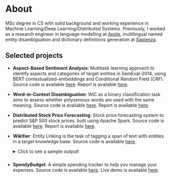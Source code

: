 # About
MSc degree in CS with solid background and working experience in Machine Learning/Deep Learning/Distributed Systems. Previously, I worked as a research engineer in language modelling at [Apple](https://www.linkedin.com/company/apple/), 
multilingual named entity disambiguation and dictionary definitions generation at [Sapienza](https://www.linkedin.com/school/sapienzauniversitadiroma/).

## Selected projects
- **Aspect-Based Sentiment Analysis**: Multitask learning approach to identify aspects and categories of target entities in SemEval-2014, using BERT contextualized-embeddings and Conditional Random Field (CRF). Source code is available [here](https://github.com/LeonardoEmili/Aspect-Based-Sentiment-Analysis). Report is available [here](assets/data/absa_report.pdf).

- **Word-in-Context Disambiguation**: WiC as a binary classification task aims to assess whether polysemous words are used with the same meaning. Source code is available [here](https://github.com/LeonardoEmili/Word-in-Context). Report is available [here](assets/data/wic_report.pdf).

- **Distributed Stock Price Forecasting**: Stock price forecasting system to predict S&amp;P 500 stock prices, built using Apache Spark. Source code is available [here](https://github.com/LeonardoEmili/stock-price-forecasting). Report is available [here](assets/data/stock_price_report.pdf).

- **Wikifier**: Entity Linking is the task of tagging a span of text with entities in a target knowledge base. Source code is available [here](https://github.com/LeonardoEmili/Wikifier).
    <details>
    <summary style='margin-bottom: 10px;'>Click to see a sample output!</summary>
    <b>Predicted annotation:</b>
    <pre style='white-space: pre-wrap;'>A <a href="https://en.wikipedia.org/wiki/Huguenot">Huguenot</a> and <a href="https://en.wikipedia.org/wiki/Officer">officer</a> under <a href="https://en.wikipedia.org/wiki/Admiral">Admiral</a> Gaspard De Coligny, Ribault led an expedition to the <a href="https://en.wikipedia.org/wiki/New_world">New World</a> in 1562 that founded the outpost of Charlesfort on Parris <a href="https://en.wikipedia.org/wiki/Island">Island</a> in present-day <a href="https://en.wikipedia.org/wiki/South_carolina">South Carolina</a>.</pre>
    <b>Gold annotation:</b>
    <pre style='white-space: pre-wrap;'>A <a href="https://en.wikipedia.org/wiki/Huguenot">Huguenot</a> and <a href="https://en.wikipedia.org/wiki/Officer">officer</a> under Admiral <a href="https://en.wikipedia.org/wiki/Gaspard_II_de_Coligny">Gaspard De Coligny</a>, Ribault led an expedition to the <a href="https://en.wikipedia.org/wiki/New_world">New World</a> in 1562 that founded the outpost of Charlesfort on <a href="https://en.wikipedia.org/wiki/Marine_Corps_Recruit_Depot_Parris_Island">Parris Island</a> in present-day <a href="https://en.wikipedia.org/wiki/South_carolina">South Carolina</a>.</pre>
    </details>

- **SpendyBudget**: A simple spending tracker to help you manage your expenses. Source code is available [here](https://github.com/LeonardoEmili/SpendyBudget). Live demo is available [here](https://spendybudget.web.app/).